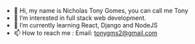 - 👋 Hi, my name is Nicholas Tony Gomes, you can call me Tony
- 👀 I’m interested in full stack web development.
- 🌱 I’m currently learning React, Django and NodeJS
- 📫 How to reach me : Email: tonygms2@gmail.com 

<!---
tonygms2/tonygms2 is a ✨ special ✨ repository because its `README.md` (this file) appears on your GitHub profile.
You can click the Preview link to take a look at your changes.
--->

